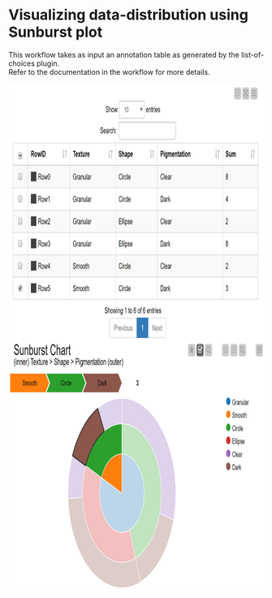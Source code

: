 # Visualizing data-distribution using Sunburst plot
This workflow takes as input an annotation table as generated by the list-of-choices plugin.  
Refer to the documentation in the workflow for more details.  

<img src="https://github.com/LauLauThom/Fiji-QualiAnnotations/blob/master/images/Sunburst-plot.png" alt="Plugin-dropdown" width="900" height="1000">     
